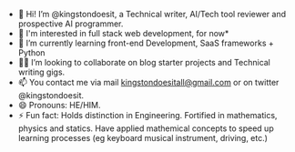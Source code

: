 - 👋 Hi! I’m @kingstondoesit, a Technical writer, AI/Tech tool reviewer and prospective AI programmer.
- 👀 I'm interested in full stack web development, for now*
- 🌱 I’m currently learning front-end Development, SaaS frameworks + Python
- 🤝🏽 I’m looking to collaborate on blog starter projects and Technical writing gigs.
- 📫 You contact me via mail kingstondoesitall@gmail.com or on twitter @kingstondoesit.
- 😄 Pronouns: HE/HIM.
- ⚡ Fun fact: Holds distinction in Engineering. Fortified in mathematics, physics and statics. Have applied mathemical concepts to speed up learning processes (eg keyboard musical instrument, driving, etc.)

<!---
kingstondoesit/kingstondoesit is a ✨ special ✨ repository because its `README.md` (this file) appears on your GitHub profile.
You can click the Preview link to take a look at your changes.
--->
